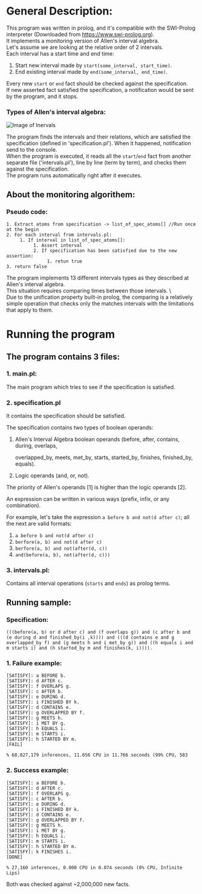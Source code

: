 # General Description:
This program was written in prolog, and it's compatible with the SWI-Prolog interpreter (Downloaded from https://www.swi-prolog.org). \
It implements a monitoring version of Allen's interval algebra. \
Let's assume we are looking at the relative order of 2 intervals. \
Each interval has a start time and end time:
1. Start new interval made by `start(some_interval, start_time)`.
2. End existing interval made by `end(some_interval, end_time)`.

Every new `start` or `end` fact should be checked against the specification. \
If new asserted fact satisfied the specification, a notification would be sent by the program, and it stops.

### Types of Allen's interval algebra:
![Image of Inervals](https://www.researchgate.net/profile/Ioannis_Tsamardinos/publication/230561978/figure/fig2/AS:646067146223617@1531045819115/1-The-13-relations-between-intervals-in-Allens-algebra-Interval-A-is-always-either-at.png)


The program finds the intervals and their relations, which are satisfied the specification (defined in 'specification.pl'). When it happened, notification send to the console. \
When the program is executed, it reads all the `start`/`end` fact from another separate file ('intervals.pl'), line by line (term by term), and checks them against the specification. \
The program runs automatically right after it executes.

## About the monitoring algorithem:
### Pseudo code:
````
1. Extract atoms from specification -> list_of_spec_atoms[] //Run once at the begin
2. For each interval from intervals.pl:
     1. If interval in list_of_spec_atoms[]:
          1. Assert interval
          2. If specification has been satisfied due to the new assertion:
               1. retun true
3. return false
````

The program implements 13 different intervals types as they described at Allen's interval algebra. \
This situation requires comparing times between those intervals. \  
Due to the unification property built-in prolog, the comparing is a relatively simple operation that checks only the matches intervals with the limitations that apply to them. 

# Running the program
## The program contains 3 files:
### 1. main.pl:
The main program which tries to see if the specification is satisfied.
### 2. specification.pl
It contains the specification should be satisfied.

The specification contains two types of boolean operands: 

   1. Allen's Interval Algebra boolean operands (before, after, contains, during, overlaps,
   
      overlapped_by, meets, met_by, starts, started_by, finishes, finished_by, equals).  
   2. Logic operands (and, or, not).
   
   The priority of Allen's operands [1] is higher than the logic operands [2].
   
   An expression can be written in various ways (prefix, infix, or any combination).
   
   For example, let's take the expression `a before b and not(d after c)`; all the next are valid formats:
   1. `a before b and not(d after c)`
   2. `berfore(a, b) and not(d after c)`
   3. `berfore(a, b) and not(after(d, c))`
   4. `and(before(a, b), not(after(d, c)))`
### 3. intervals.pl:
Contains all interval operations (`starts` and `ends`) as prolog terms.

## Running sample:
### Specification:
```
(((before(a, b) or d after c) and (f overlaps g)) and (c after b and (e during d and finished_by(i ,k)))) and (((d contains e and g overlapped_by f) and (g meets h and i met_by g)) and ((h equals i and m starts i) and (h started_by m and finishes(k, i)))).
 ```
### 1. Failure example:
```
[SATISFY]: a BEFORE b.
[SATISFY]: d AFTER c.
[SATISFY]: f OVERLAPS g.
[SATISFY]: c AFTER b.
[SATISFY]: e DURING d.
[SATISFY]: i FINISHED BY k.
[SATISFY]: d CONTAINS e.
[SATISFY]: g OVERLAPPED BY f.
[SATISFY]: g MEETS h.
[SATISFY]: i MET BY g.
[SATISFY]: h EQUALS i.
[SATISFY]: m STARTS i.
[SATISFY]: h STARTED BY m.
[FAIL]

% 68,027,179 inferences, 11.656 CPU in 11.766 seconds (99% CPU, 583
```
### 2. Success example:
```
[SATISFY]: a BEFORE b.
[SATISFY]: d AFTER c.
[SATISFY]: f OVERLAPS g.
[SATISFY]: c AFTER b.
[SATISFY]: e DURING d.
[SATISFY]: i FINISHED BY k.
[SATISFY]: d CONTAINS e.
[SATISFY]: g OVERLAPPED BY f.
[SATISFY]: g MEETS h.
[SATISFY]: i MET BY g.
[SATISFY]: h EQUALS i.
[SATISFY]: m STARTS i.
[SATISFY]: h STARTED BY m.
[SATISFY]: k FINISHES i.
[DONE]

% 27,160 inferences, 0.000 CPU in 0.074 seconds (0% CPU, Infinite Lips)
```

Both was checked against ~2,000,000 new facts.
